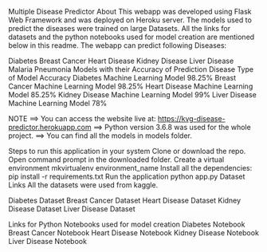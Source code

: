 Multiple Disease Predictor
About
This webapp was developed using Flask Web Framework and was deployed on Heroku server. The models used to predict the diseases were trained on large Datasets. All the links for datasets and the python notebooks used for model creation are mentioned below in this readme. The webapp can predict following Diseases:

Diabetes
Breast Cancer
Heart Disease
Kidney Disease
Liver Disease
Malaria
Pneumonia
Models with their Accuracy of Prediction
Disease	Type of Model	Accuracy
Diabetes	Machine Learning Model	98.25%
Breast Cancer	Machine Learning Model	98.25%
Heart Disease	Machine Learning Model	85.25%
Kidney Disease	Machine Learning Model	99%
Liver Disease	Machine Learning Model	78%

NOTE
==> You can access the website live at: https://kvg-disease-predictor.herokuapp.com
==> Python version 3.6.8 was used for the whole project.
==> You can find all the models in models folder.

Steps to run this application in your system
Clone or download the repo.
Open command prompt in the downloaded folder.
Create a virtual environment
mkvirtualenv environment_name
Install all the dependencies:
pip install -r requirements.txt
Run the application
python app.py
Dataset Links
All the datasets were used from kaggle.

Diabetes Dataset
Breast Cancer Dataset
Heart Disease Dataset
Kidney Disease Dataset
Liver Disease Dataset

Links for Python Notebooks used for model creation
Diabetes Notebook
Breast Cancer Notebook
Heart Disease Notebook
Kidney Disease Notebook
Liver Disease Notebook
